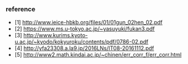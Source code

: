 ### reference
* [1] http://www.ieice-hbkb.org/files/01/01gun_02hen_02.pdf
* [2] https://www.ms.u-tokyo.ac.jp/~yasuyuki/fukan3.pdf
* [3] http://www.kurims.kyoto-u.ac.jp/~kyodo/kokyuroku/contents/pdf/0786-02.pdf
* [4] http://yfa23308.a.la9.jp/2016LNs/IT08-20161112.pdf
* [5] http://www2.math.kindai.ac.jp/~chinen/err_corr_f/err_corr.html
